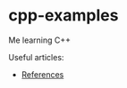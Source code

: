 # cpp-examples

Me learning C++

Useful articles:

- [References](https://www.fluentcpp.com/2018/02/06/understanding-lvalues-rvalues-and-their-references/)
